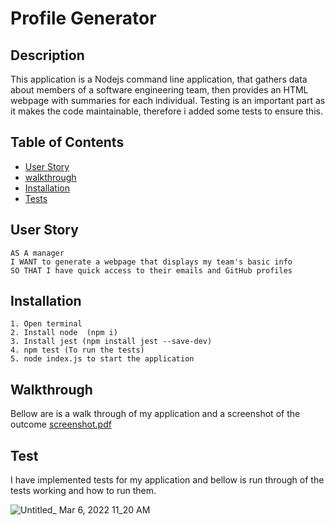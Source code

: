 # Profile Generator

## Description
This application is a Nodejs command line application, that gathers data about members of a software engineering team, then provides an HTML webpage with summaries for each individual. Testing is an important part as it makes the code maintainable, therefore i added some tests to ensure this.
## Table of Contents
- [User Story](#user-story)
- [walkthrough](#walkthrough)
- [Installation](#installation)
- [Tests](#tests)

## User Story
```
AS A manager
I WANT to generate a webpage that displays my team's basic info
SO THAT I have quick access to their emails and GitHub profiles
```
## Installation
```
1. Open terminal 
2. Install node  (npm i)
3. Install jest (npm install jest --save-dev)
4. npm test (To run the tests)
5. node index.js to start the application 

```
## Walkthrough

Bellow are is a walk through of my application and a screenshot of the outcome
[screenshot.pdf](https://github.com/farhahdin1997/profileGenerator/files/8192538/screenshot.pdf)


## Test
I have implemented tests for my application and bellow is run through of the tests working and how to run them.

![Untitled_ Mar 6, 2022 11_20 AM](https://user-images.githubusercontent.com/81389441/156922975-da0a3539-523d-45e8-b112-722cb447dbb4.gif)


